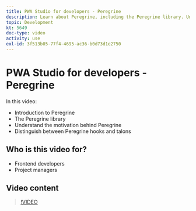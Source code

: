 ```yaml
---
title: PWA Studio for developers - Peregrine
description: Learn about Peregrine, including the Peregrine library​. Understand the motivation behind Peregrine​ the differences between Peregrine hooks and talons.
topic: Development
kt: 5649
doc-type: video
activity: use
exl-id: 3f513b05-77f4-4695-ac36-b0d73d1e2750
---
```

# PWA Studio for developers - Peregrine

In this video:

- Introduction to Peregrine
- The Peregrine library​
- Understand the motivation behind Peregrine​
- Distinguish between Peregrine hooks and talons

## Who is this video for?

- Frontend developers
- Project managers

## Video content

>[!VIDEO](https://video.tv.adobe.com/v/35720?quality=12&learn=on)
